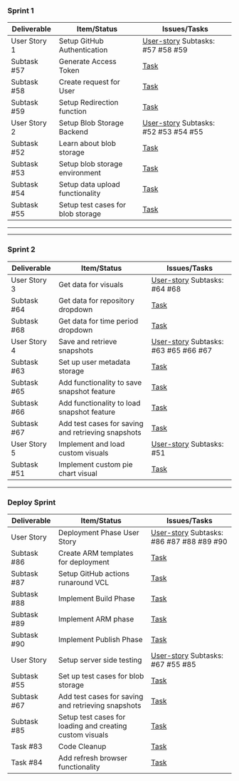 ### Sprint 1

| Deliverable   | Item/Status   |  Issues/Tasks
| ------------- | ------------  |  ------------
| User Story 1  | Setup GitHub Authentication  | [User-story](https://github.ncsu.edu/csc510-s2022/CSC510-16/issues/48)  Subtasks: #57 #58 #59
| Subtask  #57  | Generate Access Token   | [Task](https://github.ncsu.edu/csc510-s2022/CSC510-16/issues/57)
| Subtask #58     | Create request for User| [Task](https://github.ncsu.edu/csc510-s2022/CSC510-16/issues/58)
| Subtask #59   | Setup Redirection function| [Task](https://github.ncsu.edu/csc510-s2022/CSC510-16/issues/59)
| User Story 2 | Setup Blob Storage Backend  | [User-story](https://github.ncsu.edu/csc510-s2022/CSC510-16/issues/45) Subtasks: #52 #53 #54 #55 
| Subtask #52  | Learn about blob storage   | [Task](https://github.ncsu.edu/csc510-s2022/CSC510-16/issues/52)
| Subtask #53 | Setup blob storage environment | [Task](https://github.ncsu.edu/csc510-s2022/CSC510-16/issues/53)
| Subtask #54| Setup data upload functionality | [Task](https://github.ncsu.edu/csc510-s2022/CSC510-16/issues/54)
| Subtask #55| Setup test cases for blob storage | [Task](https://github.ncsu.edu/csc510-s2022/CSC510-16/issues/55)
________________________________
_______________________

### Sprint 2

| Deliverable   | Item/Status   |  Issues/Tasks
| ------------- | ------------  |  ------------
| User Story 3  | Get data for visuals  | [User-story](https://github.ncsu.edu/csc510-s2022/CSC510-16/issues/47) Subtasks: #64 #68 
| Subtask  #64  | Get data for repository dropdown   | [Task](https://github.ncsu.edu/csc510-s2022/CSC510-16/issues/64)
| Subtask   #68   | Get data for time period dropdown| [Task](https://github.ncsu.edu/csc510-s2022/CSC510-16/issues/68)
| User Story 4 | Save and retrieve snapshots  | [User-story](https://github.ncsu.edu/csc510-s2022/CSC510-16/issues/46) Subtasks: #63 #65 #66 #67
| Subtask  #63 | Set up user metadata storage   | [Task](https://github.ncsu.edu/csc510-s2022/CSC510-16/issues/63)
| Subtask #65 | Add functionality to save snapshot feature | [Task](https://github.ncsu.edu/csc510-s2022/CSC510-16/issues/65)
| Subtask #66 | Add functionality to load snapshot feature | [Task](https://github.ncsu.edu/csc510-s2022/CSC510-16/issues/66)
| Subtask #67 | Add test cases for saving and retrieving snapshots | [Task](https://github.ncsu.edu/csc510-s2022/CSC510-16/issues/67)
| User Story 5 | Implement and load custom visuals | [User-story](https://github.ncsu.edu/csc510-s2022/CSC510-16/issues/50) Subtasks: #51
| Subtask  #51 | Implement custom pie chart visual | [Task](https://github.ncsu.edu/csc510-s2022/CSC510-16/issues/51)

____________________________________________________________________________________
### Deploy Sprint

| Deliverable   | Item/Status   |  Issues/Tasks
| ------------- | ------------  |  ------------
| User Story   | Deployment Phase User Story  | [User-story](https://github.ncsu.edu/csc510-s2022/CSC510-16/issues/91) Subtasks: #86 #87 #88 #89 #90 
| Subtask  #86  | Create ARM templates for deployment   | [Task](https://github.ncsu.edu/csc510-s2022/CSC510-16/issues/86)
| Subtask   #87   | Setup GitHub actions runaround VCL| [Task](https://github.ncsu.edu/csc510-s2022/CSC510-16/issues/87)
| Subtask  #88  | Implement Build Phase   | [Task](https://github.ncsu.edu/csc510-s2022/CSC510-16/issues/88)
| Subtask   #89   | Implement ARM phase| [Task](https://github.ncsu.edu/csc510-s2022/CSC510-16/issues/89)
| Subtask   #90  | Implement Publish Phase| [Task](https://github.ncsu.edu/csc510-s2022/CSC510-16/issues/90)
| User Story | Setup server side testing  | [User-story](https://github.ncsu.edu/csc510-s2022/CSC510-16/issues/82) Subtasks: #67 #55 #85
| Subtask #55 | Set up test cases for blob storage | [Task](https://github.ncsu.edu/csc510-s2022/CSC510-16/issues/55)
| Subtask #67 | Add test cases for saving and retrieving snapshots | [Task](https://github.ncsu.edu/csc510-s2022/CSC510-16/issues/67)
| Subtask  #85 | Setup test cases for loading and creating custom visuals | [Task](https://github.ncsu.edu/csc510-s2022/CSC510-16/issues/85)
| Task  #83 | Code Cleanup | [Task](https://github.ncsu.edu/csc510-s2022/CSC510-16/issues/83)
| Task  #84 | Add refresh browser functionality | [Task](https://github.ncsu.edu/csc510-s2022/CSC510-16/issues/84)
